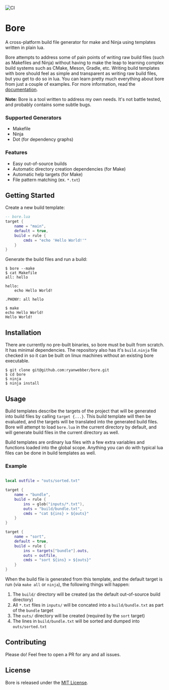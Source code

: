 ![CI](https://github.com/ryanwebber/bore/workflows/CI/badge.svg)
# Bore
A cross-platform build file generator for make and Ninja using templates written in plain lua.

Bore attempts to address some of pain points of writing raw build files (such as Makefiles and Ninja) without having to make the leap to learning complex build systems such as CMake, Meson, Gradle, etc. Writing build templates with bore should feel as simple and transparent as writing raw build files, but you get to do so in lua. You can learn pretty much everything about bore from just a couple of examples. For more information, read the [documentation](https://ryanwebber.github.io/bore/).

__Note:__ Bore is a tool written to address my own needs. It's not battle tested, and probably contains some subtle bugs.

### Supported Generators

 * Makefile
 * Ninja
 * Dot (for dependency graphs)


### Features

 * Easy out-of-source builds
 * Automatic directory creation dependencies (for Make)
 * Automatic help targets (for Make)
 * File pattern matching (ex. `*.txt`)


## Getting Started
Create a new build template:

```lua
-- bore.lua
target {
	name = "main",
	default = true,
	build = rule {
		cmds = "echo 'Hello World!'"
	}
}
```

Generate the build files and run a build:

```
$ bore --make
$ cat Makefile
all: hello

hello:
	echo Hello World!

.PHONY: all hello

$ make
echo Hello World!
Hello World!
```


## Installation
There are currently no pre-built binaries, so bore must be built from scratch. It has minimal dependencies. The repository also has it's `build.ninja` file checked in so it can be built on linux machines without an existing bore executable.

```
$ git clone git@github.com:ryanwebber/bore.git
$ cd bore
$ ninja
$ ninja install
```


## Usage
Build templates describe the targets of the project that will be generated into build files by calling `target {...}`. This build template will then be evaluated, and the targets will be translated into the generated build files. Bore will attempt to load `bore.lua` in the current directory by default, and will generate build files in the current directory as well.

Build templates are ordinary lua files with a few extra variables and functions loaded into the global scope. Anything you can do with typical lua files can be done in build templates as well.


### Example
```lua

local outfile = "outs/sorted.txt"

target {
	name = "bundle",
	build = rule {
		ins = glob("inputs/*.txt"),
		outs = "build/bundle.txt",
		cmds = "cat ${ins} > ${outs}"
	}
}

target {
	name = "sort",
	default = true,
	build = rule {
		ins = targets["bundle"].outs,
		outs = outfile,
		cmds = "sort ${ins} > ${outs}"
	}
}
```

When the build file is generated from this template, and the default target is run (via `make all` or `ninja`), the following things will happen:
 
 1. The `build/` directory will be created (as the default out-of-source build directory)
 2. All `*.txt` files in `inputs/` will be concated into a `build/bundle.txt` as part of the `bundle` target
 3. The `outs/` directory will be created (required by the `sort` target)
 4. The lines in `build/bundle.txt` will be sorted and dumped into `outs/sorted.txt`

## Contributing
Please do! Feel free to open a PR for any and all issues.

## License
Bore is released under the [MIT License](https://opensource.org/licenses/MIT).
